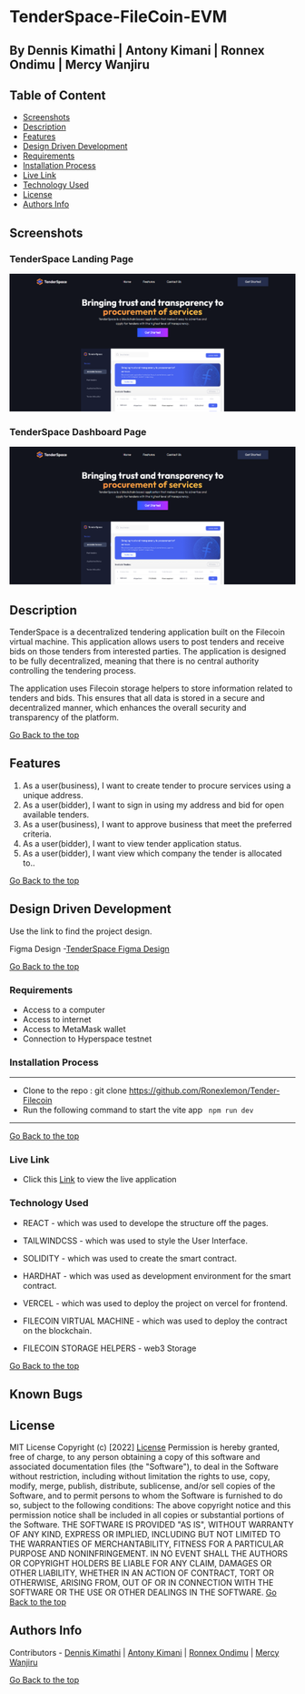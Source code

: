 # TenderSpace-FileCoin-EVM
## By Dennis Kimathi | Antony Kimani | Ronnex Ondimu | Mercy Wanjiru

 ## Table of Content
 - [Screenshots](#screenshots)
 - [Description](#description)
 - [Features](#features)
 - [Design Driven Development](#Design-Driven-Development)
 - [Requirements](#requirements)
 - [Installation Process](#installation-Process)
 - [Live Link](#Live-Link)
 - [Technology  Used](#technology-Used)
 - [License](#license)
 - [Authors Info](#Authors-Info)


## Screenshots
### TenderSpace Landing Page
 ![image](./client/public/screenshots/Screenshot_20230227_010243.png)

### TenderSpace Dashboard Page
 ![image](./client/public/screenshots/Screenshot_20230227_010243.png)


## Description
<p>TenderSpace is a decentralized tendering application built on the Filecoin virtual machine. This application allows users to post tenders and receive bids on those tenders from interested parties. The application is designed to be fully decentralized, meaning that there is no central authority controlling the tendering process.

The application uses Filecoin storage helpers to store information related to tenders and bids. This ensures that all data is stored in a secure and decentralized manner, which enhances the overall security and transparency of the platform.</p>

[Go Back to the top](#TenderSpace-FileCoin-EVM)
## Features
1. As a user(business), I want to create tender to procure services using a unique address.
2. As a user(bidder), I want to sign in using my address and bid for open available tenders.
3. As a user(business), I want to approve business that meet the preferred criteria.
4. As a user(bidder), I want to view tender application status.
4. As a user(bidder), I want view which company the tender is allocated to..


[Go Back to the top](#TenderSpace-FileCoin-EVM)

## Design Driven Development

Use the link to find the project design.

Figma Design -[TenderSpace Figma Design](https://www.figma.com/file/p54qsIBUhPAANgWbnhlkIl/Filecoin?node-id=3%3A2&t=0Ur148Ag139NmPsL-1)

[Go Back to the top](#TenderSpace-FileCoin-EVM)

 ###  Requirements
 * Access to  a computer 
 * Access to internet
 * Access to MetaMask wallet
 * Connection to Hyperspace testnet

 ### Installation Process
 ****
* Clone to the repo : git clone https://github.com/Ronexlemon/Tender-Filecoin
* Run the following command to start the vite app ``` npm run dev```

 ****
 [Go Back to the top](#TenderSpace-FileCoin-EVM)

### Live Link
- Click this [Link](https://tender-filecoin.vercel.app/) to view the live application

### Technology  Used
* REACT - which was used to develope the structure off the pages.

* TAILWINDCSS - which was used to style the User Interface.
* SOLIDITY - which was used to create the smart contract.
* HARDHAT - which was used as development environment for the smart contract.
* VERCEL - which was used to deploy the project on vercel for frontend.
* FILECOIN VIRTUAL MACHINE - which was used to deploy the contract on the blockchain.
* FILECOIN STORAGE HELPERS - web3 Storage

[Go Back to the top](#TenderSpace-FileCoin-EVM)

## Known Bugs


## License
MIT License
Copyright (c) [2022] [License](LICENSE.txt)
Permission is hereby granted, free of charge, to any person obtaining a copy
of this software and associated documentation files (the "Software"), to deal
in the Software without restriction, including without limitation the rights
to use, copy, modify, merge, publish, distribute, sublicense, and/or sell
copies of the Software, and to permit persons to whom the Software is
furnished to do so, subject to the following conditions:
The above copyright notice and this permission notice shall be included in all
copies or substantial portions of the Software.
THE SOFTWARE IS PROVIDED "AS IS", WITHOUT WARRANTY OF ANY KIND, EXPRESS OR
IMPLIED, INCLUDING BUT NOT LIMITED TO THE WARRANTIES OF MERCHANTABILITY,
FITNESS FOR A PARTICULAR PURPOSE AND NONINFRINGEMENT. IN NO EVENT SHALL THE
AUTHORS OR COPYRIGHT HOLDERS BE LIABLE FOR ANY CLAIM, DAMAGES OR OTHER
LIABILITY, WHETHER IN AN ACTION OF CONTRACT, TORT OR OTHERWISE, ARISING FROM,
OUT OF OR IN CONNECTION WITH THE SOFTWARE OR THE USE OR OTHER DEALINGS IN THE
SOFTWARE.
[Go Back to the top](#TenderSpace-FileCoin-EVM)

## Authors Info
Contributors - [Dennis Kimathi](https://github.com/DennohKim) | 
[Antony Kimani](https://github.com/anthonykimani) | 
[Ronnex Ondimu](https://github.com/Ronexlemon) | 
[Mercy Wanjiru]()


[Go Back to the top](#TenderSpace-FileCoin-EVM)